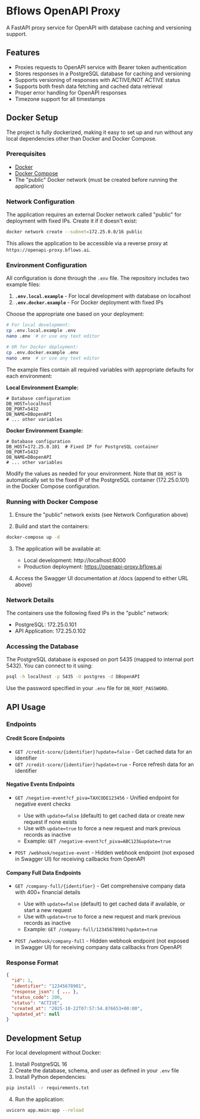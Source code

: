 # Bflows OpenAPI Proxy

A FastAPI proxy service for OpenAPI with database caching and versioning support.

## Features

- Proxies requests to OpenAPI service with Bearer token authentication
- Stores responses in a PostgreSQL database for caching and versioning
- Supports versioning of responses with ACTIVE/NOT ACTIVE status
- Supports both fresh data fetching and cached data retrieval
- Proper error handling for OpenAPI responses
- Timezone support for all timestamps

## Docker Setup

The project is fully dockerized, making it easy to set up and run without any local dependencies other than Docker and Docker Compose.

### Prerequisites

- [Docker](https://docs.docker.com/get-docker/)
- [Docker Compose](https://docs.docker.com/compose/install/)
- The "public" Docker network (must be created before running the application)

### Network Configuration

The application requires an external Docker network called "public" for deployment with fixed IPs. Create it if it doesn't exist:

```bash
docker network create --subnet=172.25.0.0/16 public
```

This allows the application to be accessible via a reverse proxy at `https://openapi-proxy.bflows.ai`.

### Environment Configuration

All configuration is done through the `.env` file. The repository includes two example files:

1. **`.env.local.example`** - For local development with database on localhost
2. **`.env.docker.example`** - For Docker deployment with fixed IPs

Choose the appropriate one based on your deployment:

```bash
# For local development:
cp .env.local.example .env
nano .env  # or use any text editor

# OR for Docker deployment:
cp .env.docker.example .env
nano .env  # or use any text editor
```

The example files contain all required variables with appropriate defaults for each environment:

**Local Environment Example:**
```env
# Database configuration
DB_HOST=localhost
DB_PORT=5432
DB_NAME=DBopenAPI
# ... other variables
```

**Docker Environment Example:**
```env
# Database configuration
DB_HOST=172.25.0.101  # Fixed IP for PostgreSQL container
DB_PORT=5432
DB_NAME=DBopenAPI
# ... other variables
```

Modify the values as needed for your environment. Note that `DB_HOST` is automatically set to the fixed IP of the PostgreSQL container (172.25.0.101) in the Docker Compose configuration.

### Running with Docker Compose

1. Ensure the "public" network exists (see Network Configuration above)

2. Build and start the containers:

```bash
docker-compose up -d
```

3. The application will be available at:
   - Local development: http://localhost:8000
   - Production deployment: https://openapi-proxy.bflows.ai

4. Access the Swagger UI documentation at /docs (append to either URL above)

### Network Details

The containers use the following fixed IPs in the "public" network:
- PostgreSQL: 172.25.0.101
- API Application: 172.25.0.102

### Accessing the Database

The PostgreSQL database is exposed on port 5435 (mapped to internal port 5432). You can connect to it using:

```bash
psql -h localhost -p 5435 -U postgres -d DBopenAPI
```

Use the password specified in your `.env` file for `DB_ROOT_PASSWORD`.

## API Usage

### Endpoints

#### Credit Score Endpoints

- `GET /credit-score/{identifier}?update=false` - Get cached data for an identifier
- `GET /credit-score/{identifier}?update=true` - Force refresh data for an identifier

#### Negative Events Endpoints

- `GET /negative-event?cf_piva=TAXCODE123456` - Unified endpoint for negative event checks
  - Use with `update=false` (default) to get cached data or create new request if none exists
  - Use with `update=true` to force a new request and mark previous records as inactive
  - Example: `GET /negative-event?cf_piva=ABC123&update=true`
  
- `POST /webhook/negative-event` - Hidden webhook endpoint (not exposed in Swagger UI) for receiving callbacks from OpenAPI

#### Company Full Data Endpoints

- `GET /company-full/{identifier}` - Get comprehensive company data with 400+ financial details
  - Use with `update=false` (default) to get cached data if available, or start a new request
  - Use with `update=true` to force a new request and mark previous records as inactive
  - Example: `GET /company-full/12345678901?update=true`
  
- `POST /webhook/company-full` - Hidden webhook endpoint (not exposed in Swagger UI) for receiving company data callbacks from OpenAPI

### Response Format

```json
{
  "id": 1,
  "identifier": "12345678901",
  "response_json": { ... },
  "status_code": 200,
  "status": "ACTIVE",
  "created_at": "2025-10-22T07:57:54.876653+00:00",
  "updated_at": null
}
```

## Development Setup

For local development without Docker:

1. Install PostgreSQL 16
2. Create the database, schema, and user as defined in your `.env` file
3. Install Python dependencies:

```bash
pip install -r requirements.txt
```

4. Run the application:

```bash
uvicorn app.main:app --reload
```
